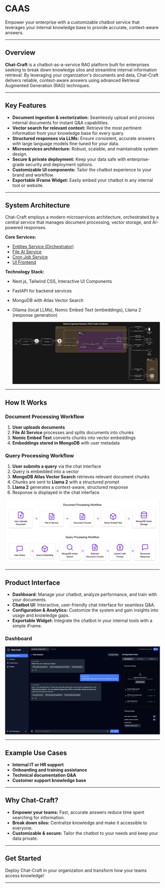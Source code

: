 # CAAS

Empower your enterprise with a customizable chatbot service that leverages your internal knowledge base to provide accurate, context-aware answers.

---

## Overview

**Chat-Craft** is a chatbot-as-a-service RAG platform built for enterprises seeking to break down knowledge silos and streamline internal information retrieval. By leveraging your organization's documents and data, Chat-Craft delivers reliable, context-aware answers using advanced Retrieval Augmented Generation (RAG) techniques.

---

## Key Features

- **Document ingestion & vectorization:** Seamlessly upload and process internal documents for instant Q&A capabilities.
- **Vector search for relevant context:** Retrieve the most pertinent information from your knowledge base for every query.
- **Structured responses via LLMs:** Ensure consistent, accurate answers with large language models fine-tuned for your data.
- **Microservices architecture:** Robust, scalable, and maintainable system design.
- **Secure & private deployment:** Keep your data safe with enterprise-grade security and deployment options.
- **Customizable UI components:** Tailor the chatbot experience to your brand and workflow.
- **Exportable iFrame Widget:** Easily embed your chatbot in any internal tool or website.

---

## System Architecture

Chat-Craft employs a modern microservices architecture, orchestrated by a central service that manages document processing, vector storage, and AI-powered responses.

**Core Services:**
- [Entities Service (Orchestrator)](https://github.com/Chat-craft/entities)
- [File AI Service](https://github.com/Chat-craft/file-ai)
- [Cron Job Service](https://github.com/Chat-craft/Cron-job)
- [UI Frontend](https://github.com/Chat-craft/ui)

**Technology Stack:**
- Next.js, Tailwind CSS, Interactive UI Components
- FastAPI for backend services
- MongoDB with Atlas Vector Search
- Ollama (local LLMs), Nomic Embed Text (embeddings), Llama 2 (response generation)

  <img src = "https://github.com/Chat-craft/.github/blob/main/system-architecture-diagram.svg" />

---

## How It Works

### Document Processing Workflow

1. **User uploads documents**
2. **File AI Service** processes and splits documents into chunks
3. **Nomic Embed Text** converts chunks into vector embeddings
4. **Embeddings stored in MongoDB** with user metadata

### Query Processing Workflow

1. **User submits a query** via the chat interface
2. Query is embedded into a vector
3. **MongoDB Atlas Vector Search** retrieves relevant document chunks
4. Chunks are sent to **Llama 2** with a structured prompt
5. **Llama 2** generates a context-aware, structured response
6. Response is displayed in the chat interface

 <img src = "https://github.com/Chat-craft/.github/blob/main/workflow.png" />

 ---


## Product Interface

- **Dashboard:** Manage your chatbot, analyze performance, and train with your documents.
- **Chatbot UI:** Interactive, user-friendly chat interface for seamless Q&A.
- **Configuration & Analytics:** Customize the system and gain insights into usage and knowledge gaps.
- **Exportable Widget:** Integrate the chatbot in your internal tools with a simple iFrame.


### Dashboard 
<img src = "https://github.com/Chat-craft/.github/blob/main/file-upload-view-dashboard.png"/>

---

## Example Use Cases

- **Internal IT or HR support**
- **Onboarding and training assistance**
- **Technical documentation Q&A**
- **Customer support knowledge base**

---


## Why Chat-Craft?

- **Empower your teams:** Fast, accurate answers reduce time spent searching for information.
- **Break down silos:** Centralize knowledge and make it accessible to everyone.
- **Customizable & secure:** Tailor the chatbot to your needs and keep your data private.

---

## Get Started

Deploy Chat-Craft in your organization and transform how your teams access knowledge!

---
